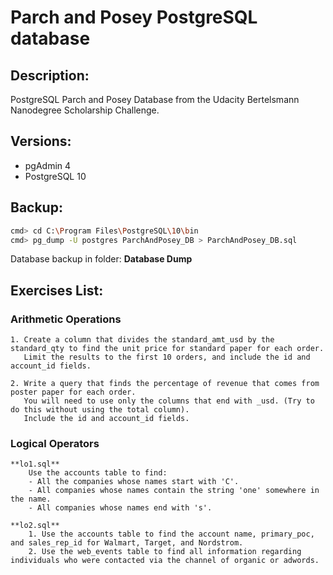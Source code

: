 # Parch and Posey PostgreSQL database


## Description:

PostgreSQL Parch and Posey Database from the Udacity Bertelsmann Nanodegree Scholarship Challenge.


## Versions:

- pgAdmin 4
- PostgreSQL 10


## Backup:

```bash
cmd> cd C:\Program Files\PostgreSQL\10\bin
cmd> pg_dump -U postgres ParchAndPosey_DB > ParchAndPosey_DB.sql
```

Database backup in folder: <b>Database Dump</b>


## Exercises List:

### Arithmetic Operations
```
1. Create a column that divides the standard_amt_usd by the standard_qty to find the unit price for standard paper for each order. 
   Limit the results to the first 10 orders, and include the id and account_id fields. 

2. Write a query that finds the percentage of revenue that comes from poster paper for each order. 
   You will need to use only the columns that end with _usd. (Try to do this without using the total column). 
   Include the id and account_id fields.
```

### Logical Operators
```
**lo1.sql**
	Use the accounts table to find:
	- All the companies whose names start with 'C'.
	- All companies whose names contain the string 'one' somewhere in the name.
	- All companies whose names end with 's'.
	
**lo2.sql**
	1. Use the accounts table to find the account name, primary_poc, and sales_rep_id for Walmart, Target, and Nordstrom.
	2. Use the web_events table to find all information regarding individuals who were contacted via the channel of organic or adwords.
	
```